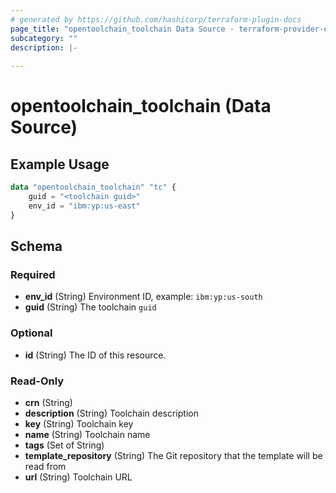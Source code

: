 ```yaml
---
# generated by https://github.com/hashicorp/terraform-plugin-docs
page_title: "opentoolchain_toolchain Data Source - terraform-provider-opentoolchain"
subcategory: ""
description: |-
  
---
```


# opentoolchain_toolchain (Data Source)



## Example Usage

```terraform
data "opentoolchain_toolchain" "tc" {
    guid = "<toolchain guid>"
    env_id = "ibm:yp:us-east"
}
```

<!-- schema generated by tfplugindocs -->
## Schema

### Required

- **env_id** (String) Environment ID, example: `ibm:yp:us-south`
- **guid** (String) The toolchain `guid`

### Optional

- **id** (String) The ID of this resource.

### Read-Only

- **crn** (String)
- **description** (String) Toolchain description
- **key** (String) Toolchain key
- **name** (String) Toolchain name
- **tags** (Set of String)
- **template_repository** (String) The Git repository that the template will be read from
- **url** (String) Toolchain URL



